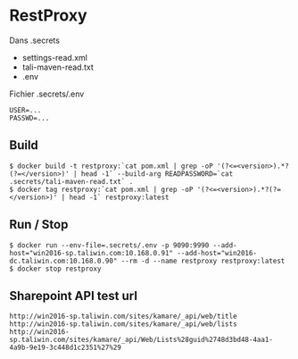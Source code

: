 # RestProxy

Dans .secrets
- settings-read.xml
- tali-maven-read.txt
- .env


Fichier .secrets/.env

```
USER=...
PASSWD=...
```

## Build
```
$ docker build -t restproxy:`cat pom.xml | grep -oP '(?<=<version>).*?(?=</version>)' | head -1` --build-arg READPASSWORD=`cat .secrets/tali-maven-read.txt` .
$ docker tag restproxy:`cat pom.xml | grep -oP '(?<=<version>).*?(?=</version>)' | head -1` restproxy:latest
```

## Run / Stop
```
$ docker run --env-file=.secrets/.env -p 9090:9990 --add-host="win2016-sp.taliwin.com:10.168.0.91" --add-host="win2016-dc.taliwin.com:10.168.0.90" --rm -d --name restproxy restproxy:latest  
$ docker stop restproxy
```

## Sharepoint API test url
```
http://win2016-sp.taliwin.com/sites/kamare/_api/web/title
http://win2016-sp.taliwin.com/sites/kamare/_api/web/lists
http://win2016-sp.taliwin.com/sites/kamare/_api/Web/Lists%28guid%2748d3bd48-4aa1-4a9b-9e19-3c448d1c2351%27%29
```

